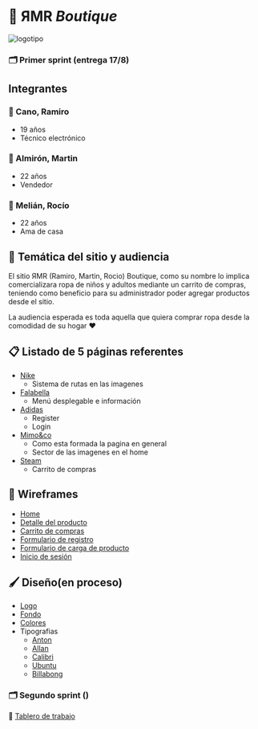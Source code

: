 # 👚 ЯMR *Boutique*

![logotipo](/img/logotipo.jpg)

### 🗂 Primer sprint (entrega 17/8)

## Integrantes


### 👖  Cano, Ramiro
  - 19 años
  - Técnico electrónico

### 👖 Almirón, Martin
  - 22 años
  - Vendedor


### 👗 Melián, Rocío
  - 22 años
  - Ama de casa

## 👀 Temática del sitio y audiencia
 El sitio ЯMR (Ramiro, Martin, Rocio) Boutique, como su nombre lo implica comercializara ropa de niños y adultos mediante un carrito de compras, teniendo como beneficio para su administrador poder agregar productos desde el sitio.

 La audiencia esperada es toda aquella que quiera comprar ropa desde la comodidad de su hogar ♥

 ## 📋 Listado de 5 páginas referentes

 - [Nike](https://www.nike.com/ar/)
    - Sistema de rutas en las imagenes
 - [Falabella](https://www.falabella.com/falabella-cl/)
    - Menú desplegable e información
 - [Adidas](https://www.adidas.com.ar/)
    - Register
    - Login
 - [Mimo&co](https://www.mimo.com.ar/)
    - Como esta formada la pagina en general
    - Sector de las imagenes en el home
 - [Steam](https://store.steampowered.com/)
    - Carrito de compras

 ## 📝 Wireframes
 - [Home](https://github.com/RocioMelian/Grupo_11_RMRBoutique/blob/master/sprint1/wireframes/home.jpg)
 - [Detalle del producto](https://github.com/RocioMelian/Grupo_11_RMRBoutique/blob/master/sprint1/wireframes/detalle-producto.png)
 - [Carrito de compras](https://github.com/RocioMelian/Grupo_11_RMRBoutique/blob/master/sprint1/wireframes/carrito.png)
 - [Formulario de registro](https://github.com/RocioMelian/Grupo_11_RMRBoutique/blob/master/sprint1/wireframes/register.png)
 - [Formulario de carga de producto](https://github.com/RocioMelian/Grupo_11_RMRBoutique/blob/master/sprint1/wireframes/form-admin.png)
 - [Inicio de sesión](https://github.com/RocioMelian/Grupo_11_RMRBoutique/blob/master/sprint1/wireframes/login.png)

## 🖌 Diseño(en proceso)
- [Logo](https://github.com/RocioMelian/Grupo_11_RMRBoutique/blob/master/sitio/public/images/logotipo.jpg)
- [Fondo](https://github.com/RocioMelian/Grupo_11_RMRBoutique/blob/master/sitio/public/images/fondo.jpg)
- [Colores](https://github.com/RocioMelian/Grupo_11_RMRBoutique/tree/master/sprint1/paletaColores)
- Tipografias
   - [Anton](https://fonts.google.com/specimen/Anton?query=anton)
   - [Allan](https://fonts.google.com/specimen/Allan?query=allan)
   - [Calibri](https://fonts.google.com/?query=calibri)
   - [Ubuntu](https://fonts.google.com/specimen/Ubuntu?query=ubuntu)
   - [Billabong](https://fonts.google.com/?query=billabong)

### 🗂 Segundo sprint ()

📑 [Tablero de trabajo](https://trello.com/b/uB2due9N/grupo-11-%D1%8Fmr-boutique)
